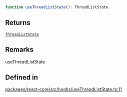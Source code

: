 ```ts
function useThreadListState(): ThreadListState
```

## Returns

[`ThreadListState`](../type-aliases/ThreadListState.md)

## Remarks

useThreadListState

## Defined in

[packages/react-core/src/hooks/useThreadListState.ts:11](https://github.com/thesysdev/crayonai/blob/7dc7bf9ad93dbd5ed62d55332e6a7a3cdb656cdf/frontend-sdk/packages/react-core/src/hooks/useThreadListState.ts#L11)

